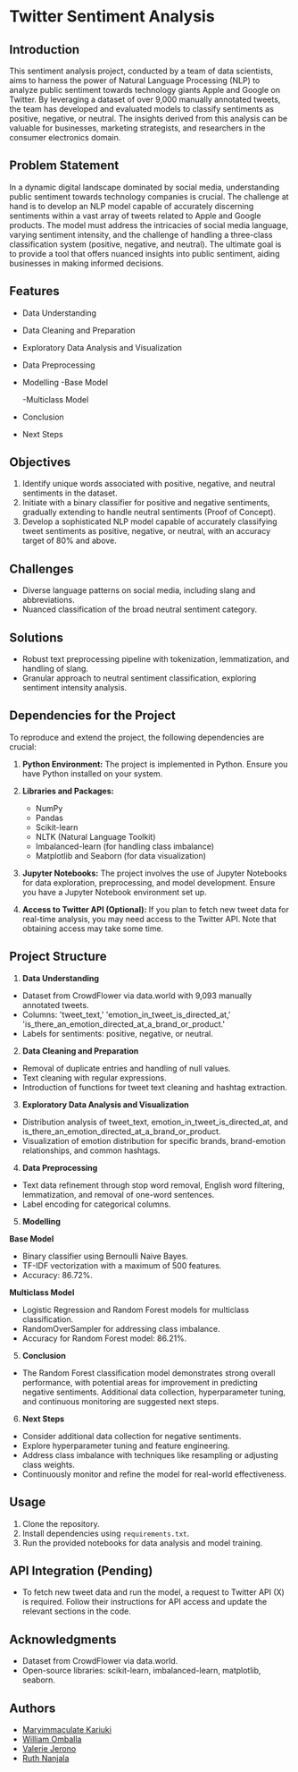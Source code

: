 
# Twitter Sentiment Analysis

## Introduction
This sentiment analysis project, conducted by a team of data scientists, aims to harness the power of Natural Language Processing (NLP) to analyze public sentiment towards technology giants Apple and Google on Twitter. By leveraging a dataset of over 9,000 manually annotated tweets, the team has developed and evaluated models to classify sentiments as positive, negative, or neutral. The insights derived from this analysis can be valuable for businesses, marketing strategists, and researchers in the consumer electronics domain.

## Problem Statement
In a dynamic digital landscape dominated by social media, understanding public sentiment towards technology companies is crucial. The challenge at hand is to develop an NLP model capable of accurately discerning sentiments within a vast array of tweets related to Apple and Google products. The model must address the intricacies of social media language, varying sentiment intensity, and the challenge of handling a three-class classification system (positive, negative, and neutral). The ultimate goal is to provide a tool that offers nuanced insights into public sentiment, aiding businesses in making informed decisions.

## Features

- Data Understanding
- Data Cleaning and Preparation
- Exploratory Data Analysis and Visualization
- Data Preprocessing
- Modelling
    -Base Model

    -Multiclass Model

- Conclusion
- Next Steps

## Objectives

1. Identify unique words associated with positive, negative, and neutral sentiments in the dataset.
2. Initiate with a binary classifier for positive and negative sentiments, gradually extending to handle neutral sentiments (Proof of Concept).
3. Develop a sophisticated NLP model capable of accurately classifying tweet sentiments as positive, negative, or neutral, with an accuracy target of 80% and above.

## Challenges

- Diverse language patterns on social media, including slang and abbreviations.
- Nuanced classification of the broad neutral sentiment category.

## Solutions

- Robust text preprocessing pipeline with tokenization, lemmatization, and handling of slang.
- Granular approach to neutral sentiment classification, exploring sentiment intensity analysis.


## Dependencies for the Project
To reproduce and extend the project, the following dependencies are crucial:

1. **Python Environment:** The project is implemented in Python. Ensure you have Python installed on your system.

2. **Libraries and Packages:**
   - NumPy
   - Pandas
   - Scikit-learn
   - NLTK (Natural Language Toolkit)
   - Imbalanced-learn (for handling class imbalance)
   - Matplotlib and Seaborn (for data visualization)

3. **Jupyter Notebooks:** The project involves the use of Jupyter Notebooks for data exploration, preprocessing, and model development. Ensure you have a Jupyter Notebook environment set up.

4. **Access to Twitter API (Optional):** If you plan to fetch new tweet data for real-time analysis, you may need access to the Twitter API. Note that obtaining access may take some time.

## Project Structure

1. **Data Understanding**

- Dataset from CrowdFlower via data.world with 9,093 manually annotated tweets.
- Columns: 'tweet_text,' 'emotion_in_tweet_is_directed_at,' 'is_there_an_emotion_directed_at_a_brand_or_product.'
- Labels for sentiments: positive, negative, or neutral.

2. **Data Cleaning and Preparation**

- Removal of duplicate entries and handling of null values.
- Text cleaning with regular expressions.
- Introduction of functions for tweet text cleaning and hashtag extraction.

3. **Exploratory Data Analysis and Visualization**

- Distribution analysis of tweet_text, emotion_in_tweet_is_directed_at, and is_there_an_emotion_directed_at_a_brand_or_product.
- Visualization of emotion distribution for specific brands, brand-emotion relationships, and common hashtags.

4. **Data Preprocessing**

- Text data refinement through stop word removal, English word filtering, lemmatization, and removal of one-word sentences.
- Label encoding for categorical columns.

5. **Modelling**

**Base Model**

- Binary classifier using Bernoulli Naive Bayes.
- TF-IDF vectorization with a maximum of 500 features.
- Accuracy: 86.72%.

**Multiclass Model**

- Logistic Regression and Random Forest models for multiclass classification.
- RandomOverSampler for addressing class imbalance.
- Accuracy for Random Forest model: 86.21%.

5. **Conclusion**

- The Random Forest classification model demonstrates strong overall performance, with potential areas for improvement in predicting negative sentiments. Additional data collection, hyperparameter tuning, and continuous monitoring are suggested next steps.

6.  **Next Steps**

- Consider additional data collection for negative sentiments.
- Explore hyperparameter tuning and feature engineering.
- Address class imbalance with techniques like resampling or adjusting class weights.
- Continuously monitor and refine the model for real-world effectiveness.

## Usage

1. Clone the repository.
2. Install dependencies using `requirements.txt`.
3. Run the provided notebooks for data analysis and model training.

## API Integration (Pending)

- To fetch new tweet data and run the model, a request to Twitter API (X) is required. Follow their instructions for API access and update the relevant sections in the code.

## Acknowledgments

- Dataset from CrowdFlower via data.world.
- Open-source libraries: scikit-learn, imbalanced-learn, matplotlib, seaborn.



## Authors
- [Maryimmaculate Kariuki](https://github.com/mumbikariuki)
- [William Omballa](https://github.com/Omballa)
- [Valerie Jerono](https://github.com/VAL-Jerono)
- [Ruth Nanjala](https://github.com/RuthNanjala)
